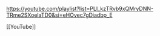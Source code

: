 https://youtube.com/playlist?list=PLl_kzTRvb9xQMryDNN-TRme2SXoelaTD0&si=eHOvec7gDiadbp_E

[[YouTube]]